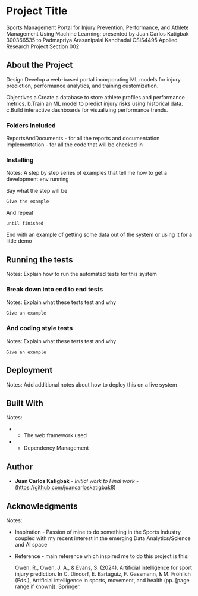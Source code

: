 # Project Title

Sports Management Portal for Injury Prevention, Performance, and Athlete Management Using Machine Learning:
presented by Juan Carlos Katigbak 300366535 to Padmapriya Arasanipalai Kandhadai CSIS4495 Applied Research Project Section 002

## About the Project

Design
Develop a web-based portal incorporating ML models for injury prediction, performance analytics, and training customization.

Objectives
a.Create a database to store athlete profiles and performance metrics. 
b.Train an ML model to predict injury risks using historical data.
c.Build interactive dashboards for visualizing performance trends.

### Folders Included

ReportsAndDocuments - for all the reports and documentation
Implementation - for all the code that will be checked in


### Installing

Notes: A step by step series of examples that tell me how to get a development env running

Say what the step will be

```
Give the example
```

And repeat

```
until finished
```

End with an example of getting some data out of the system or using it for a little demo

## Running the tests

Notes: Explain how to run the automated tests for this system

### Break down into end to end tests

Notes: Explain what these tests test and why

```
Give an example
```

### And coding style tests

Notes: Explain what these tests test and why

```
Give an example
```

## Deployment

Notes: Add additional notes about how to deploy this on a live system

## Built With

Notes: 
*  - The web framework used
*  - Dependency Management

## Author

* **Juan Carlos Katigbak** - *Initial work to Final work* - (https://github.com/juancarloskatigbak8)

## Acknowledgments
Notes:
* Inspiration - Passion of mine to do something in the Sports Industry coupled with my recent interest in the emerging Data Analytics/Science and AI space
* Reference - main reference which inspired me to do this project is this:
  
  Owen, R., Owen, J. A., & Evans, S. (2024). Artificial intelligence for sport injury prediction.
  In C. Dindorf, E. Bartaguiz, F. Gassmann, & M. Fröhlich (Eds.),
  Artificial intelligence in sports, movement, and health (pp. [page range if known]). Springer.
